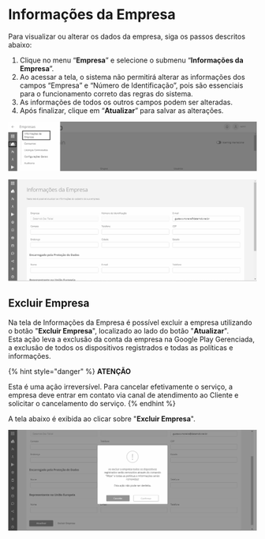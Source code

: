 # Informações da Empresa

Para visualizar ou alterar os dados da empresa, siga os passos descritos abaixo:

1. Clique no menu “**Empresa**” e selecione o submenu “**Informações da Empresa**”.
2. Ao acessar a tela, o sistema não permitirá alterar as informações dos campos “Empresa” e “Número de Identificação”, pois são essenciais para o funcionamento correto das regras do sistema.
3. As informações de todos os outros campos podem ser alteradas.
4. Após finalizar, clique em “**Atualizar**” para salvar as alterações.

![](<../../.gitbook/assets/0 (8) (1).png>)

![](<../../.gitbook/assets/1 (7) (1).png>)

## **Excluir Empresa**

Na tela de Informações da Empresa é possível excluir a empresa utilizando o botão "**Excluir Empresa**", localizado ao lado do botão "**Atualizar**".\
Esta ação leva a exclusão da conta da empresa na Google Play Gerenciada, a exclusão de todos os dispositivos registrados e todas as políticas e informações.

{% hint style="danger" %}
**ATENÇÃO**

Esta é uma ação irreversível. Para cancelar efetivamente o serviço, a empresa deve entrar em contato via canal de atendimento ao Cliente e solicitar o cancelamento do serviço.
{% endhint %}

A tela abaixo é exibida ao clicar sobre "**Excluir Empresa**".

![](<../../.gitbook/assets/2 (5) (1).png>)

